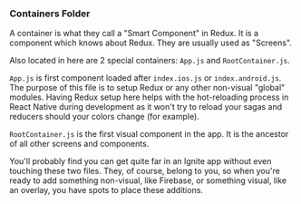 ### Containers Folder
A container is what they call a "Smart Component" in Redux. It is a component
which knows about Redux. They are usually used as "Screens".

Also located in here are 2 special containers: `App.js` and `RootContainer.js`.

`App.js` is first component loaded after `index.ios.js` or `index.android.js`. The purpose of this file is to setup Redux or any other non-visual "global" modules. Having Redux setup here helps with the hot-reloading process in React Native during development as it won't try to reload your sagas and reducers should your colors change (for example).

`RootContainer.js` is the first visual component in the app. It is the ancestor of all other screens and components.

You'll probably find you can get quite far in an Ignite app without even touching these two files. They, of course, belong to you, so when you're ready to add something non-visual, like Firebase, or something visual, like an overlay, you have spots to place these additions.
